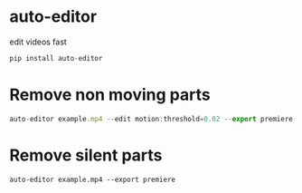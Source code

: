 # auto-editor
edit videos fast


```jsx
pip install auto-editor
```


# Remove non moving parts

```jsx
auto-editor example.mp4 --edit motion:threshold=0.02 --export premiere
```
# Remove silent parts

```
auto-editor example.mp4 --export premiere
```

